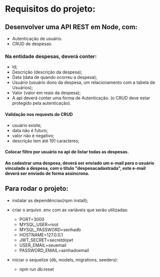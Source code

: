 # Requisitos do projeto:

## Desenvolver uma API REST em Node, com:

- Autenticação de usuário.
- CRUD de despesas.

### Na entidade despesas, deverá conter:
- Id;
- Descrição (descrição da despesa);
- Data (data de quando ocorreu a despesa);
- Usuário (usuário dono da despesa, um relacionamento com a tabela de Usuários);
- Valor (valor em reais da despesa);
- A api deverá conter uma forma de Autenticação. (o CRUD deve estar protegido pela autenticação).

#### Validação nos requests do CRUD 
- usuário existe;
- data não é futuro;
- valor não é negativo;
- descrição tem até 191 caracteres;

#### Colocar filtro por usuário na api de listar todas as despesas.

#### Ao cadastrar uma despesa, deverá ser enviado um e-mail para o usuário vinculado a despesa, com o título "despesacadastrada", este e-mail deverá ser enviado de forma assíncrona.

## Para rodar o projeto:
- instalar as dependências(npm install);

- criar o arquivo .env com as variáveis que serão utilizadas:
    - PORT=3000
    - MYSQL_USER=root
    - MYSQL_PASSWORD=senhadb
    - HOSTNAME=127.0.0.1
    - JWT_SECRET=secretdojwt
    - USER_EMAIL=seuemail
    - PASSWORD_EMAIL=senhadoemail

- iniciar o sequelize (db, models, migrations, seeders):
    - npm run db:reset